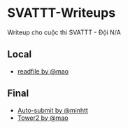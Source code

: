 # SVATTT-Writeups
Writeup cho cuộc thi SVATTT - Đội N/A


## Local
- [readfile by @mao](/local/web/readfile/README.md)

## Final
- [Auto-submit by @minhtt](/finals/decoy.py)
- [Tower2 by @mao](/finals/tower/tower2/tower2.md)
